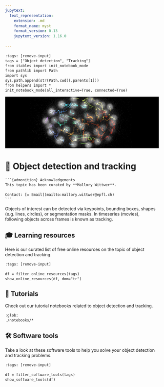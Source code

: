 ```yaml
---
jupytext:
  text_representation:
    extension: .md
    format_name: myst
    format_version: 0.13
    jupytext_version: 1.16.0

---
```

```{code-cell} ipython3
:tags: [remove-input]
tags = ["Object detection", "Tracking"]
from itables import init_notebook_mode
from pathlib import Path
import sys
sys.path.append(str(Path.cwd().parents[1]))
from helpers import *
init_notebook_mode(all_interactive=True, connected=True)
```
![header](./images/header.jpeg)

# 🐾 Object detection and tracking

````{margin}
```{admonition} Acknowledgements
This topic has been curated by **Mallory Wittwer**.

Contact: [✉️ Email](mailto:mallory.wittwer@epfl.ch)
```
````

Objects of interest can be detected via keypoints, bounding boxes, shapes (e.g. lines, circles), or segmentation masks. In timeseries (movies), following objects across frames is known as tracking.

## 🎓 Learning resources

Here is our curated list of free online resources on the topic of object detection and tracking.

```{code-cell} ipython3
:tags: [remove-input]

df = filter_online_resources(tags)
show_online_resources(df, dom="tr")
```

## 🌱 Tutorials

Check out our tutorial notebooks related to object detection and tracking.

```{nblinkgallery}
:glob:
./notebooks/*
```

## 🛠️ Software tools

Take a look at these software tools to help you solve your object detection and tracking problems.

```{code-cell} ipython3
:tags: [remove-input]

df = filter_software_tools(tags)
show_software_tools(df)
```